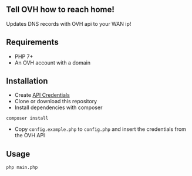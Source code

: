 Tell OVH how to reach home!
---

Updates DNS records with OVH api to your WAN ip!

## Requirements

- PHP 7+
- An OVH account with a domain

## Installation

- Create [API Credentials](https://api.ovh.com/createToken/index.cgi?GET=/me)
- Clone or download this repository
- Install dependencies with composer
```
composer install
```
- Copy `config.example.php` to `config.php` and insert the credentials from the OVH API


## Usage

```
php main.php
```

